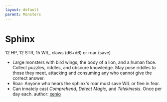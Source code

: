 ```yaml
---
layout: default
parent: Monsters
---
```

# Sphinx
12 HP, 12 STR, 15 WIL, claws (d6+d6) or roar (save)
-   Large monsters with bird wings, the body of a lion, and a human
    face. Collect puzzles, riddles, and obscure knowledge. May pose
    riddles to those they meet, attacking and consuming any who cannot
    give the correct answer.
-   Roar: Anyone who hears the sphinx's roar must save WIL or flee in
    fear.
-   Can innately cast *Comprehend*, *Detect Magic,* and *Telekinesis*.
    Once per day each.
author: [xenio](https://xenioinabottle.blogspot.com)
